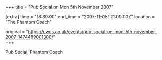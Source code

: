 +++
title = "Pub Social on Mon 5th November 2007"

[extra]
time = "18:30:00"
end_time = "2007-11-05T21:00:00Z"
location = "The Phantom Coach"

original = "https://uwcs.co.uk/events/pub-social-on-mon-5th-november-2007-1474489001300/"    
+++

Pub Social, Phantom Coach

